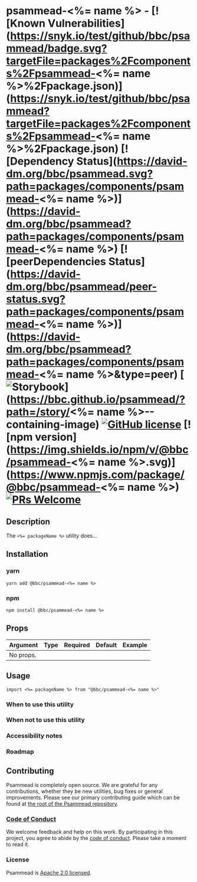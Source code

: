# psammead-<%= name %> - [![Known Vulnerabilities](https://snyk.io/test/github/bbc/psammead/badge.svg?targetFile=packages%2Fcomponents%2Fpsammead-<%= name %>%2Fpackage.json)](https://snyk.io/test/github/bbc/psammead?targetFile=packages%2Fcomponents%2Fpsammead-<%= name %>%2Fpackage.json) [![Dependency Status](https://david-dm.org/bbc/psammead.svg?path=packages/components/psammead-<%= name %>)](https://david-dm.org/bbc/psammead?path=packages/components/psammead-<%= name %>) [![peerDependencies Status](https://david-dm.org/bbc/psammead/peer-status.svg?path=packages/components/psammead-<%= name %>)](https://david-dm.org/bbc/psammead?path=packages/components/psammead-<%= name %>&type=peer) [![Storybook](https://raw.githubusercontent.com/storybooks/brand/master/badge/badge-storybook.svg?sanitize=true)](https://bbc.github.io/psammead/?path=/story/<%= name %>--containing-image) [![GitHub license](https://img.shields.io/badge/license-Apache%202.0-blue.svg)](https://github.com/bbc/psammead/blob/latest/LICENSE) [![npm version](https://img.shields.io/npm/v/@bbc/psammead-<%= name %>.svg)](https://www.npmjs.com/package/@bbc/psammead-<%= name %>) [![PRs Welcome](https://img.shields.io/badge/PRs-welcome-brightgreen.svg)](https://github.com/bbc/psammead/blob/latest/CONTRIBUTING.md)

## Description

The `<%= packageName %>` utility does...

## Installation

### yarn
`yarn add @bbc/psammead-<%= name %>`

### npm
`npm install @bbc/psammead-<%= name %>`

## Props

| Argument  | Type | Required | Default | Example |
| --------- | ---- | -------- | ------- | ------- |
| No props. |      |          |         |         |

## Usage

<!-- Description of the utility usage -->

```
import <%= packageName %> from "@bbc/psammead-<%= name %>"
```

### When to use this utility

<!-- Description of the where the utility can be used -->

### When not to use this utility

<!-- Description of the where the utility shouldn't can be used -->

### Accessibility notes

<!-- Information about accessibility for this utility -->

### Roadmap

<!-- Known future changes of the utility -->

## Contributing

Psammead is completely open source. We are grateful for any contributions, whether they be new utilities, bug fixes or general improvements. Please see our primary contributing guide which can be found at [the root of the Psammead repository](https://github.com/bbc/psammead/blob/latest/CONTRIBUTING.md).

### [Code of Conduct](https://github.com/bbc/psammead/blob/latest/CODE_OF_CONDUCT.md)

We welcome feedback and help on this work. By participating in this project, you agree to abide by the [code of conduct](https://github.com/bbc/psammead/blob/latest/CODE_OF_CONDUCT.md). Please take a moment to read it.

### License

Psammead is [Apache 2.0 licensed](https://github.com/bbc/psammead/blob/latest/LICENSE).
